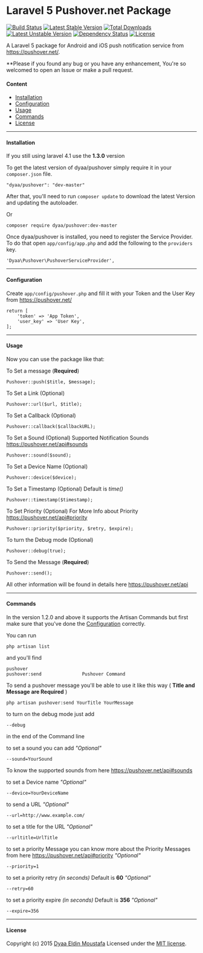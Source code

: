 Laravel 5 Pushover.net Package
======
[![Build Status](https://travis-ci.org/dyaa/Laravel-pushover.svg?branch=v1.4.0)](https://travis-ci.org/dyaa/Laravel-pushover) [![Latest Stable Version](https://poser.pugx.org/dyaa/pushover/v/stable.png)](https://packagist.org/packages/dyaa/pushover) [![Total Downloads](https://poser.pugx.org/dyaa/pushover/downloads.png)](https://packagist.org/packages/dyaa/pushover) [![Latest Unstable Version](https://poser.pugx.org/dyaa/pushover/v/unstable.png)](https://packagist.org/packages/dyaa/pushover) [![Dependency Status](https://www.versioneye.com/user/projects/5303cf06ec1375065e000003/badge.png)](https://www.versioneye.com/user/projects/5303cf06ec1375065e000003)  [![License](https://poser.pugx.org/dyaa/pushover/license.png)](https://packagist.org/packages/dyaa/pushover)

A Laravel 5 package for Android and iOS push notification service from https://pushover.net/.

**Please if you found any bug or you have any enhancement, You're so welcomed to open an Issue or make a pull request.

#### Content
- [Installation](#installation)
- [Configuration](#configuration)
- [Usage](#usage)
- [Commands](#commands)
- [License](#license)

----------


#### Installation
If you still using laravel 4.1 use the **1.3.0** version

To get the latest version of dyaa/pushover simply require it in your `composer.json` file.

```
"dyaa/pushover": "dev-master"
```

After that, you'll need to run `composer update` to download the latest Version and updating the autoloader.

Or

```
composer require dyaa/pushover:dev-master
```



Once dyaa/pushover is installed, you need to register the Service Provider. To do that open `app/config/app.php` and add the following to the `providers` key.

```
'Dyaa\Pushover\PushoverServiceProvider',
```


----------


#### Configuration

Create `app/config/pushover.php`  and fill it with your Token and the User Key from https://pushover.net/

```
return [
    'token' => 'App Token',
    'user_key' => 'User Key',
];
```

----------

#### Usage
Now you can use the package like that:

To Set a message (**Required**)
```
Pushover::push($title, $message);
```
To Set a Link (Optional)
```
Pushover::url($url, $title);
```
To Set a Callback (Optional)
```
Pushover::callback($callbackURL);
```
To Set a Sound (Optional) Supported Notification Sounds https://pushover.net/api#sounds
```
Pushover::sound($sound);
```
To Set a Device Name (Optional)
```
Pushover::device($device);
```
To Set a Timestamp (Optional) Default is *time()*
```
Pushover::timestamp($timestamp);
```
To Set Priority (Optional) For More Info about Priority https://pushover.net/api#priority
```
Pushover::priority($priority, $retry, $expire);
```
To turn the Debug mode (Optional)
```
Pushover::debug(true);
```
To Send the Message (**Required**)
```
Pushover::send();
```
All other information will be found in details here https://pushover.net/api


----------
#### Commands

In the version 1.2.0 and above it supports the Artisan Commands but first make sure that you've done the [Configuration](#configuration) correctly.

You can run

    php artisan list
and you'll find

    pushover
    pushover:send               Pushover Command

To send a pushover message you'll be able to use it like this way ( **Title and Message are Required** )

    php artisan pushover:send YourTitle YourMessage
to turn on the debug mode just add

    --debug
in the end of the Command line

to set a sound you can add *"Optional"*

    --sound=YourSound

To know the supported sounds from here https://pushover.net/api#sounds

to set a Device name *"Optional"*

    --device=YourDeviceName

to send a URL *"Optional"*

    --url=http://www.example.com/

to set a title for the URL *"Optional"*

    --urltitle=UrlTitle

to set a priority Message you can know more about the Priority Messages from here https://pushover.net/api#priority  *"Optional"*

    --priority=1

to set a priority retry *(in seconds)* Default is **60**  *"Optional"*

    --retry=60

to set a priority expire *(in seconds)* Default is **356**  *"Optional"*

    --expire=356

----------


#### License

Copyright (c) 2015 [Dyaa Eldin Moustafa][1] Licensed under the [MIT license][2].


  [1]: https://dyaa.me/
  [2]: https://github.com/dyaa/Laravel-pushover/blob/master/LICENSE
